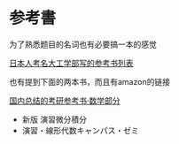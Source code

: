 # 参考書

为了熟悉题目的名词也有必要搞一本的感觉

[日本人考名大工学部写的参考书列表]( https://note.com/ccg/n/n6c24df036203 )

也有提到下面的两本书，而且有amazon的链接

[国内总结的考研参考书·数学部分](https://zhuanlan.zhihu.com/p/63094743)

-  新版 演習微分積分 
-  演習・線形代数キャンパス・ゼミ 

